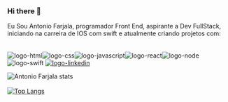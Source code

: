 ### Hi there 👋

Eu Sou Antonio Farjala, programador Front End, aspirante a Dev FullStack, iniciando na carreira de IOS com swift e atualmente criando projetos com:
<br>
<br>
<br>
<img src="https://img.shields.io/badge/HTML5-E34F26?style=for-the-badge&logo=html5&logoColor=white" alt="logo-html"/><img src="https://img.shields.io/badge/CSS3-1572B6?style=for-the-badge&logo=css3&logoColor=white" alt="logo-css"/><img src="https://img.shields.io/badge/JavaScript-F7DF1E?style=for-the-badge&logo=javascript&logoColor=black" alt="logo-javascript"/><img src="https://img.shields.io/badge/React-20232A?style=for-the-badge&logo=react&logoColor=61DAFB" alt="logo-react"/><img src="https://img.shields.io/badge/Node.js-43853D?style=for-the-badge&logo=node.js&logoColor=white" alt="logo-node"/><img src="https://img.shields.io/badge/Swift-FA7343?style=for-the-badge&logo=swift&logoColor=white" alt="logo-swift"/> <a href="https://www.linkedin.com/in/antonio-farjala-b77856244" target="_blank"><img src="https://img.shields.io/badge/LinkedIn-0077B5?style=for-the-badge&logo=linkedin&logoColor=white" alt="logo-linkedin" /></a>



![Antonio Farjala stats](https://github-readme-stats.vercel.app/api?username=AntonioFarjala&show_icons=true&theme=tokyonight)
<br>
<br>
[![Top Langs](https://github-readme-stats.vercel.app/api/top-langs/?username=AntonioFarjala&layout=compact)](https://github.com/anuraghazra/github-readme-stats)
